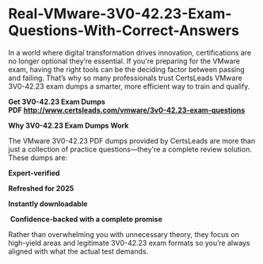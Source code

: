 # Real-VMware-3V0-42.23-Exam-Questions-With-Correct-Answers
<p>In a world where digital transformation drives innovation, certifications are no longer optional they&rsquo;re essential. If you&#39;re preparing for the VMware exam, having the right tools can be the deciding factor between passing and failing. That&rsquo;s why so many professionals trust CertsLeads VMware 3V0-42.23 exam dumps a smarter, more efficient way to train and qualify.</p> <p><strong>Get 3V0-42.23 Exam Dumps PDF&nbsp;<a href="http://www.certsleads.com/vmware/3v0-42.23-exam-questions">http://www.certsleads.com/vmware/3v0-42.23-exam-questions</a></strong></p> <p><strong>Why 3V0-42.23 Exam Dumps Work</strong></p> <p>The VMware 3V0-42.23 PDF dumps provided by CertsLeads are more than just a collection of practice questions&mdash;they&#39;re a complete review solution. These dumps are:</p> <p><strong>Expert-verified</strong></p> <p><strong>Refreshed for 2025</strong></p> <p><strong>Instantly downloadable</strong></p> <p>&nbsp;<strong>Confidence-backed with a complete promise</strong></p> <p>Rather than overwhelming you with unnecessary theory, they focus on high-yield areas and legitimate 3V0-42.23 exam formats so you&rsquo;re always aligned with what the actual test demands.</p> <p>&nbsp;</p>
